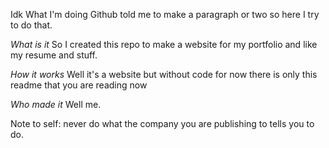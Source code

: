 Idk What I'm doing Github told me to make a paragraph or two so here I try to do that.

_What is it_
So I created this repo to make a website for my portfolio and like my resume and stuff. 

_How it works_ 
Well it's a website but without code for now there is only this readme that you are reading now 

_Who made it_
Well me.

Note to self: never do what the company you are publishing to tells you to do.